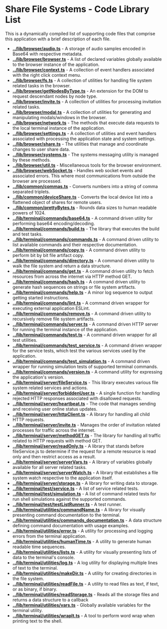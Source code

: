 # Share File Systems - Code Library List
This is a dynamically compiled list of supporting code files that comprise this application with a brief description of each file.

* **[../lib/browser/audio.ts](../lib/browser/audio.ts)**                                                         - A storage of audio samples encoded in Base64 with respective metadata.
* **[../lib/browser/browser.ts](../lib/browser/browser.ts)**                                                     - A list of declared variables globally available to the browser instance of the application.
* **[../lib/browser/context.ts](../lib/browser/context.ts)**                                                     - A collection of event handlers associated with the right click context menu.
* **[../lib/browser/fs.ts](../lib/browser/fs.ts)**                                                               - A collection of utilities for handling file system related tasks in the browser.
* **[../lib/browser/getNodesByType.ts](../lib/browser/getNodesByType.ts)**                                       - An extension for the DOM to request descendant nodes by node type.
* **[../lib/browser/invite.ts](../lib/browser/invite.ts)**                                                       - A collection of utilities for processing invitation related tasks.
* **[../lib/browser/modal.ts](../lib/browser/modal.ts)**                                                         - A collection of utilities for generating and manipulating modals/windows in the browser.
* **[../lib/browser/network.ts](../lib/browser/network.ts)**                                                     - The methods that execute data requests to the local terminal instance of the application.
* **[../lib/browser/settings.ts](../lib/browser/settings.ts)**                                                   - A collection of utilities and event handlers associated with processing the application state and system settings.
* **[../lib/browser/share.ts](../lib/browser/share.ts)**                                                         - The utilities that manage and coordinate changes to user share data.
* **[../lib/browser/systems.ts](../lib/browser/systems.ts)**                                                     - The systems messaging utility is managed by these methods.
* **[../lib/browser/util.ts](../lib/browser/util.ts)**                                                           - Miscellaneous tools for the browser environment.
* **[../lib/browser/webSocket.ts](../lib/browser/webSocket.ts)**                                                 - Handles web socket events and associated errors. This where most communications from outside the browser are processed.
* **[../lib/common/commas.ts](../lib/common/commas.ts)**                                                         - Converts numbers into a string of comma separated triplets.
* **[../lib/common/deviceShare.ts](../lib/common/deviceShare.ts)**                                               - Converts the local device list into a flattened object of shares for remote users.
* **[../lib/common/prettyBytes.ts](../lib/common/prettyBytes.ts)**                                               - Rounds data sizes to human readable powers of 1024.
* **[../lib/terminal/commands/base64.ts](../lib/terminal/commands/base64.ts)**                                   - A command driven utility for performing base64 encoding/decoding.
* **[../lib/terminal/commands/build.ts](../lib/terminal/commands/build.ts)**                                     - The library that executes the build and test tasks.
* **[../lib/terminal/commands/commands.ts](../lib/terminal/commands/commands.ts)**                               - A command driven utility to list available commands and their respective documentation.
* **[../lib/terminal/commands/copy.ts](../lib/terminal/commands/copy.ts)**                                       - A command driven utility to perform bit by bit file artifact copy.
* **[../lib/terminal/commands/directory.ts](../lib/terminal/commands/directory.ts)**                             - A command driven utility to walk the file system and return a data structure.
* **[../lib/terminal/commands/get.ts](../lib/terminal/commands/get.ts)**                                         - A command driven utility to fetch resources from across the internet via HTTP method GET.
* **[../lib/terminal/commands/hash.ts](../lib/terminal/commands/hash.ts)**                                       - A command driven utility to generate hash sequences on strings or file system artifacts.
* **[../lib/terminal/commands/help.ts](../lib/terminal/commands/help.ts)**                                       - A minor log sequence to output getting started instructions.
* **[../lib/terminal/commands/lint.ts](../lib/terminal/commands/lint.ts)**                                       - A command driven wrapper for executing external application ESLint.
* **[../lib/terminal/commands/remove.ts](../lib/terminal/commands/remove.ts)**                                   - A command driven utility to recursively remove file system artifacts.
* **[../lib/terminal/commands/server.ts](../lib/terminal/commands/server.ts)**                                   - A command driven HTTP server for running the terminal instance of the application.
* **[../lib/terminal/commands/test.ts](../lib/terminal/commands/test.ts)**                                       - A command driven wrapper for all test utilities.
* **[../lib/terminal/commands/test_service.ts](../lib/terminal/commands/test_service.ts)**                       - A command driven wrapper for the service tests, which test the various services used by the application.
* **[../lib/terminal/commands/test_simulation.ts](../lib/terminal/commands/test_simulation.ts)**                 - A command driven wrapper for running simulation tests of supported terminal commands.
* **[../lib/terminal/commands/version.ts](../lib/terminal/commands/version.ts)**                                 - A command utility for expressing the application's version.
* **[../lib/terminal/server/fileService.ts](../lib/terminal/server/fileService.ts)**                             - This library executes various file system related services and actions.
* **[../lib/terminal/server/forbiddenUser.ts](../lib/terminal/server/forbiddenUser.ts)**                         - A single function for handling rejected HTTP responses associated with disallowed requests.
* **[../lib/terminal/server/heartbeat.ts](../lib/terminal/server/heartbeat.ts)**                                 - The code that manages sending and receiving user online status updates.
* **[../lib/terminal/server/httpClient.ts](../lib/terminal/server/httpClient.ts)**                               - A library for handling all child HTTP requests.
* **[../lib/terminal/server/invite.ts](../lib/terminal/server/invite.ts)**                                       - Manages the order of invitation related processes for traffic across the internet.
* **[../lib/terminal/server/methodGET.ts](../lib/terminal/server/methodGET.ts)**                                 - The library for handling all traffic related to HTTP requests with method GET.
* **[../lib/terminal/server/readOnly.ts](../lib/terminal/server/readOnly.ts)**                                   - A library that stands before fileService.js to determine if the request for a remote resource is read only and then restrict access as a result.
* **[../lib/terminal/server/serverVars.ts](../lib/terminal/server/serverVars.ts)**                               - A library of variables globally available for all server related tasks.
* **[../lib/terminal/server/serverWatch.ts](../lib/terminal/server/serverWatch.ts)**                             - A library that establishes a file system watch respective to the application itself.
* **[../lib/terminal/server/storage.ts](../lib/terminal/server/storage.ts)**                                     - A library for writing data to storage.
* **[../lib/terminal/test/service.ts](../lib/terminal/test/service.ts)**                                         - A list of service related tests.
* **[../lib/terminal/test/simulation.ts](../lib/terminal/test/simulation.ts)**                                   - A list of command related tests for run shell simulations against the supported commands.
* **[../lib/terminal/test/testListRunner.ts](../lib/terminal/test/testListRunner.ts)**                           - A test runner.
* **[../lib/terminal/utilities/commandName.ts](../lib/terminal/utilities/commandName.ts)**                       - A library for visually presenting command documentation to the terminal.
* **[../lib/terminal/utilities/commands_documentation.ts](../lib/terminal/utilities/commands_documentation.ts)** - A data structure defining command documentation with usage examples.
* **[../lib/terminal/utilities/error.ts](../lib/terminal/utilities/error.ts)**                                   - A utility for processing and logging errors from the terminal application.
* **[../lib/terminal/utilities/humanTime.ts](../lib/terminal/utilities/humanTime.ts)**                           - A utility to generate human readable time sequences.
* **[../lib/terminal/utilities/lists.ts](../lib/terminal/utilities/lists.ts)**                                   - A utility for visually presenting lists of data to the terminal's console.
* **[../lib/terminal/utilities/log.ts](../lib/terminal/utilities/log.ts)**                                       - A log utility for displaying multiple lines of text to the terminal.
* **[../lib/terminal/utilities/makeDir.ts](../lib/terminal/utilities/makeDir.ts)**                               - A utility for creating directories in the file system.
* **[../lib/terminal/utilities/readFile.ts](../lib/terminal/utilities/readFile.ts)**                             - A utility to read files as text, if text, or as binary, if binary.
* **[../lib/terminal/utilities/readStorage.ts](../lib/terminal/utilities/readStorage.ts)**                       - Reads all the storage files and returns a data structure to a callback
* **[../lib/terminal/utilities/vars.ts](../lib/terminal/utilities/vars.ts)**                                     - Globally available variables for the terminal utility.
* **[../lib/terminal/utilities/wrapIt.ts](../lib/terminal/utilities/wrapIt.ts)**                                 - A tool to perform word wrap when printing text to the shell.